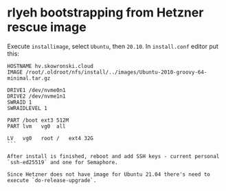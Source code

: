 # rlyeh bootstrapping from Hetzner rescue image

Execute `installimage`, select `Ubuntu`, then `20.10`. In `install.conf` editor put this:

````
HOSTNAME hv.skowronski.cloud
IMAGE /root/.oldroot/nfs/install/../images/Ubuntu-2010-groovy-64-minimal.tar.gz

DRIVE1 /dev/nvme0n1
DRIVE2 /dev/nvme1n1
SWRAID 1
SWRAIDLEVEL 1

PART /boot ext3 512M
PART lvm   vg0  all

LV   vg0   root /   ext4 32G
```

After install is finished, reboot and add SSH keys - current personal `ssh-ed25519` and one for Semaphore.

Since Hetzner does not have image for Ubuntu 21.04 there's need to execute `do-release-upgrade`.
